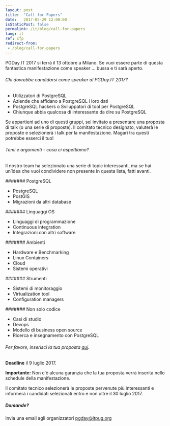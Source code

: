 ```yaml
---
layout: post
title:  "Call for Papers"
date:   2017-05-29 12:00:00
isStaticPost: false
permalink: /it/blog/call-for-papers
lang: it
ref: cfp
redirect-from:
 - /blog/call-for-papers
---
```


PGDay.IT 2017 si terrà il 13 ottobre a Milano. Se vuoi essere parte di questa fantastica manifestazione come speaker … bussa e ti sarà aperto.

###### Chi dovrebbe candidarsi come speaker al PGDay.IT 2017?

* Utilizzatori di PostgreSQL
* Aziende che affidano a PostgreSQL i loro dati
* PostgreSQL hackers o Sviluppatori di tool per PostgreSQL
* Chiunque abbia qualcosa di interessante da dire su PostgreSQL

Se appartieni ad uno di questi gruppi, sei invitato a presentare una proposta di talk (o una serie di proposte). Il comitato tecnico designato, valuterà le proposte e selezionerà i talk per la manifestazione. Magari tra questi potrebbe esserci il tuo!

###### Temi e argomenti - cosa ci aspettiamo?

Il nostro team ha selezionato una serie di topic interessanti, ma se hai un’idea che vuoi condividere non presente in questa lista, fatti avanti.

####### PostgreSQL

* PostgreSQL
* PostGIS
* Migrazioni da altri database

####### Linguaggi OS

* Linguaggi di programmazione
* Continuous integration
* Integrazioni con altri software

####### Ambienti

* Hardware e Benchmarking
* Linux Containers
* Cloud
* Sistemi operativi

####### Strumenti

* Sistemi di monitoraggio
* Virtualization tool
* Configuration managers

####### Non solo codice

* Casi di studio
* Devops
* Modello di business open source
* Ricerca e insegnamento con PostgreSQL


###### Per favore, inserisci la tua proposta [qui](https://goo.gl/forms/oT0q0UEXcedu1pbt1).

__Deadline__ il 9 luglio 2017.

__Importante:__ Non c'è alcuna garanzia che la tua proposta verrà inserita nello schedule della manifestazione.<br/>

Il comitato tecnico selezionerà le proposte pervenute più interessanti e informerà i candidati selezionati entro e  non oltre il 30 luglio 2017.

##### Domande? 

Invia una email agli organizzatori [pgday@itpug.org](mailto:pgday@itpug.org)
